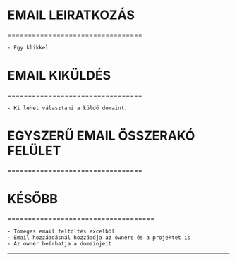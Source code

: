 
  # EMAIL LEIRATKOZÁS
  =================================

    - Egy klikkel

  # EMAIL KIKÜLDÉS
  =================================

    - Ki lehet választani a küldő domaint.

  # EGYSZERŰ EMAIL ÖSSZERAKÓ FELÜLET
  =================================


  # KÉSŐBB
  ====================================
    
    - Tömeges email feltöltés excelből 
    - Email hozzáadásnál hozzáadja az owners és a projektet is
    - Az owner beírhatja a domainjeit


----